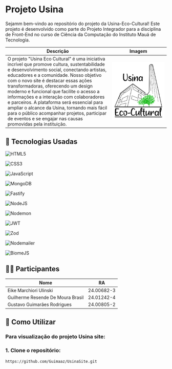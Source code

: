 # Projeto Usina
Sejamm bem-vindo ao repositório do projeto da Usina-Eco-Cultural! Este projeto é desenvolvido como parte do Projeto Integrador para a disciplina de Front-End no curso de Ciência da Computação do Instituto Mauá
de Tecnologia.

| Descrição | Imagem |
|-------------------------------------------------------------------------------------------------------------------------------------------------------------------------------------------------------------------------------------------------------------------------------------------------------------------------------------------------------------|-------------------------------------------|
| O projeto "Usina Eco Cultural" é uma iniciativa incrível que promove cultura, sustentabilidade e desenvolvimento social, conectando artistas, educadores e a comunidade. Nosso objetivo com o novo site é destacar essas ações transformadoras, oferecendo um design moderno e funcional que facilite o acesso a informações e a interação com colaboradores e parceiros. A plataforma será essencial para ampliar o alcance da Usina, tornando mais fácil para o público acompanhar projetos, participar de eventos e se engajar nas causas promovidas pela instituição. | <img src="imagens/imgeral/UsinaLogo.png" width="2000"/> |



## 🔧 Tecnologias Usadas

![HTML5](https://img.shields.io/badge/html5-%23E34F26.svg?style=for-the-badge&logo=html5&logoColor=white)

![CSS3](https://img.shields.io/badge/css3-%231572B6.svg?style=for-the-badge&logo=css3&logoColor=white)

![JavaScript](https://img.shields.io/badge/javascript-%23323330.svg?style=for-the-badge&logo=javascript&logoColor=%23F7DF1E)

![MongoDB](https://img.shields.io/badge/MongoDB-%234ea94b.svg?style=for-the-badge&logo=mongodb&logoColor=white)

![Fastify](https://img.shields.io/badge/fastify-%23000000.svg?style=for-the-badge&logo=fastify&logoColor=white)

![NodeJS](https://img.shields.io/badge/node.js-6DA55F?style=for-the-badge&logo=node.js&logoColor=white)

![Nodemon](https://img.shields.io/badge/NODEMON-%23323330.svg?style=for-the-badge&logo=nodemon&logoColor=%BBDEAD)

![JWT](https://img.shields.io/badge/JWT-black?style=for-the-badge&logo=JSON%20web%20tokens)

![Zod](https://img.shields.io/badge/zod-%233068b7.svg?style=for-the-badge&logo=zod&logoColor=white)

![Nodemailer](https://img.shields.io/badge/Nodemailer-%23009639.svg?style=for-the-badge&logo=nodemailer&logoColor=white)

![BiomeJS](https://img.shields.io/badge/BiomeJS-%23328AF1.svg?style=for-the-badge&logo=biome&logoColor=white)

## 👨‍💻 Participantes
| Nome                                         | RA          |
|----------------------------------------------|-------------|
| Eike Marchiori Ulinski                       | 24.00682-3  |
| Guilherme Resende De Moura Brasil            | 24.01242-4  |
| Gustavo Guimarães Rodrigues                  | 24.00805-2  |



## 🚀 Como Utilizar

### Para visualização do projeto **Usina site**:

### 1. **Clone o repositório:**

    https://github.com/Guimaaz/UsinaSite.git



